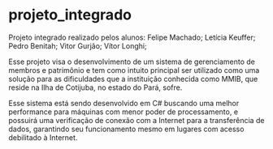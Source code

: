 # projeto_integrado

Projeto integrado realizado pelos alunos: 
Felipe Machado;
Letícia Keuffer;
Pedro Benitah;
Vitor Gurjão;
Vítor Longhi;

Esse projeto visa o desenvolvimento de um sistema de gerenciamento de membros e patrimônio e tem como intuito principal ser utilizado como uma solução para as dificuldades que a instituição conhecida como MMIB, que reside na Ilha de Cotijuba, no estado do Pará, sofre.

Esse sistema está sendo desenvolvido em C# buscando uma melhor performance para máquinas com menor poder de processamento, e possuirá uma verificação de conexão
com a Internet para a transferência de dados, garantindo seu funcionamento mesmo em lugares com acesso debilitado à Internet.
